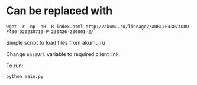 # Can be replaced with
```
wget -r -np -nH -R index.html http://akumu.ru/lineage2/ADRU/P430/ADRU-P430-D20230719-P-230426-230801-2/
```


Simple script to load files from akumu.ru

Change `baseUrl` variable to required client link

To run: 

```python
python main.py
```

